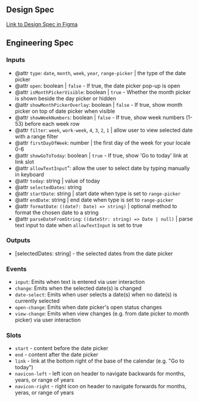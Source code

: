 ## Design Spec

[Link to Design Spec in Figma](https://www.figma.com/file/9EHmS5y1Rr7DCh7KgJBwuz/DatePicker?type=design&mode=design&t=E6sL2ffuuZfwCSRp-0)

## Engineering Spec

### Inputs

- @attr `type`: `date`, `month`, `week`, `year`, `range-picker` | the type of the date picker
- @attr `open`: boolean | `false` - If true, the date picker pop-up is open
- @attr `isMonthPickerVisible`: boolean | `true` - Whether the month picker is shown beside the day picker or hidden
- @attr `showMonthPickerOverlay`: boolean | `false` - If true, show month picker on top of date picker when visible
- @attr `showWeekNumbers`: boolean | `false` - If true, show week numbers (1-53) before each week row
- @attr `filter`: `week`, `work-week`, `4`, `3`, `2`, `1` | allow user to view selected date with a range filter
- @attr `firstDayOfWeek`: number | the first day of the week for your locale 0-6
- @attr `showGoToToday`: boolean | `true` - If true, show 'Go to today' link at link slot
- @attr `allowTextInput`": allow the user to select date by typing manually in keyboard
- @attr `today`: string | value of today
- @attr `selectedDates`: string
- @attr `startDate`: string | start date when type is set to `range-picker`
- @attr `endDate`: string | end date when type is set to `range-picker`
- @attr `formatDate`: `((date?: Date) => string)` | optional method to format the chosen date to a string
- @attr `parseDateFromString`: `((dateStr: string) => Date | null)` | parse text input to date when `allowTextInput` is set to true

### Outputs

- [selectedDates: string] - the selected dates from the date picker

### Events

- `input`: Emits when text is entered via user interaction
- `change`: Emits when the selected date(s) is changed
- `date-select`: Emits when user selects a date(s) when no date(s) is currently selected
- `open-change`: Emits when date picker's open status changes
- `view-change`: Emits when view changes (e.g. from date picker to month picker) via user interaction

### Slots

- `start` - content before the date picker
- `end` - content after the date picker
- `link` - link at the bottom right of the base of the calendar (e.g. "Go to today")
- `navicon-left` - left icon on header to navigate backwards for months, years, or range of years
- `navicon-right` - right icon on header to navigate forwards for months, yeras, or range of years
